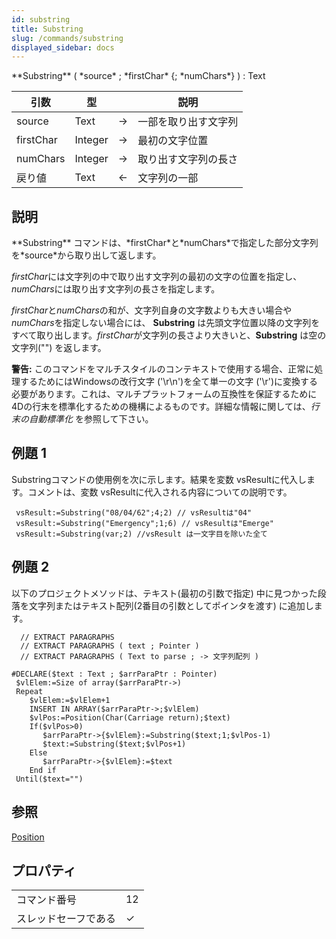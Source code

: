 ```yaml
---
id: substring
title: Substring
slug: /commands/substring
displayed_sidebar: docs
---
```


<!--REF #_command_.Substring.Syntax-->**Substring** ( *source* ; *firstChar* {; *numChars*} ) : Text<!-- END REF-->
<!--REF #_command_.Substring.Params-->
| 引数 | 型 |  | 説明 |
| --- | --- | --- | --- |
| source | Text | &#8594;  | 一部を取り出す文字列 |
| firstChar | Integer | &#8594;  | 最初の文字位置 |
| numChars | Integer | &#8594;  | 取り出す文字列の長さ |
| 戻り値 | Text | &#8592; | 文字列の一部 |

<!-- END REF-->

## 説明 

<!--REF #_command_.Substring.Summary-->**Substring** コマンドは、*firstChar*と*numChars*で指定した部分文字列を*source*から取り出して返します。<!-- END REF--> 

*firstChar*には文字列の中で取り出す文字列の最初の文字の位置を指定し、*numChars*には取り出す文字列の長さを指定します。

*firstChar*と*numChars*の和が、文字列自身の文字数よりも大きい場合や*numChars*を指定しない場合には、 **Substring** は先頭文字位置以降の文字列をすべて取り出します。*firstChar*が文字列の長さより大きいと、**Substring** は空の文字列("") を返します。

**警告:** このコマンドをマルチスタイルのコンテキストで使用する場合、正常に処理するためにはWindowsの改行文字 ('\\r\\n')を全て単一の文字 ('\\r')に変換する必要があります。これは、マルチプラットフォームの互換性を保証するために4Dの行末を標準化するための機構によるものです。詳細な情報に関しては、*行末の自動標準化* を参照して下さい。

## 例題 1 

Substringコマンドの使用例を次に示します。結果を変数 vsResultに代入します。コメントは、変数 vsResultに代入される内容についての説明です。 

```4d
 vsResult:=Substring("08/04/62";4;2) // vsResultは"04"
 vsResult:=Substring("Emergency";1;6) // vsResultは"Emerge"
 vsResult:=Substring(var;2) //vsResult は一文字目を除いた全て
```

## 例題 2 

以下のプロジェクトメソッドは、テキスト(最初の引数で指定) 中に見つかった段落を文字列またはテキスト配列(2番目の引数としてポインタを渡す) に追加します。

```4d
  // EXTRACT PARAGRAPHS
  // EXTRACT PARAGRAPHS ( text ; Pointer )
  // EXTRACT PARAGRAPHS ( Text to parse ; -> 文字列配列 )
 
#DECLARE($text : Text ; $arrParaPtr : Pointer) 
 $vlElem:=Size of array($arrParaPtr->)
 Repeat
    $vlElem:=$vlElem+1
    INSERT IN ARRAY($arrParaPtr->;$vlElem)
    $vlPos:=Position(Char(Carriage return);$text)
    If($vlPos>0)
       $arrParaPtr->{$vlElem}:=Substring($text;1;$vlPos-1)
       $text:=Substring($text;$vlPos+1)
    Else
       $arrParaPtr->{$vlElem}:=$text
    End if
 Until($text="")
```

## 参照 

[Position](position.md)  

## プロパティ

|  |  |
| --- | --- |
| コマンド番号 | 12 |
| スレッドセーフである | &check; |



